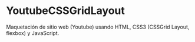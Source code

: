 # YoutubeCSSGridLayout
Maquetación de sitio web (Youtube) usando HTML, CSS3 (CSSGrid Layout, flexbox) y JavaScript. 
